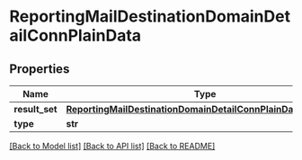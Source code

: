 # ReportingMailDestinationDomainDetailConnPlainData

## Properties
Name | Type | Description | Notes
------------ | ------------- | ------------- | -------------
**result_set** | [**ReportingMailDestinationDomainDetailConnPlainDataResultSet**](ReportingMailDestinationDomainDetailConnPlainDataResultSet.md) |  | [optional] 
**type** | **str** |  | [optional] 

[[Back to Model list]](../README.md#documentation-for-models) [[Back to API list]](../README.md#documentation-for-api-endpoints) [[Back to README]](../README.md)

